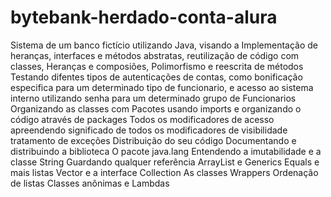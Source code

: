 # bytebank-herdado-conta-alura
Sistema de um banco fictício utilizando Java, visando a Implementação de heranças, interfaces e métodos abstratas, reutilização de código com classes, Heranças e composiões, Polimorfismo e reescrita de métodos Testando difentes tipos de autenticações de contas, como bonificação especifica para um determinado tipo de funcionario, e acesso ao sistema interno utilizando senha para um determinado grupo de Funcionarios
Organizando as classes com Pacotes 
usando imports e organizando o código através de packages
Todos os modificadores de acesso
apreendendo significado de todos os modificadores de visibilidade tratamento de exceções
Distribuição do seu código
Documentando e distribuindo a biblioteca
O pacote java.lang
Entendendo a imutabilidade e a classe String
Guardando qualquer referência
ArrayList e Generics
Equals e mais listas
Vector e a interface Collection
As classes Wrappers
Ordenação de listas
Classes anônimas e Lambdas
